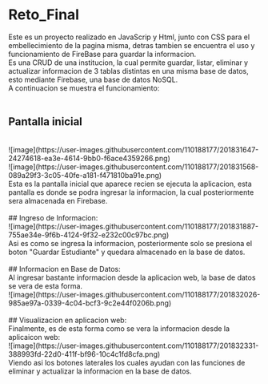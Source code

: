 # Reto_Final

Este es un proyecto realizado en JavaScrip y Html, junto con CSS para el embellecimiento de la pagina misma, detras tambien se encuentra el uso y funcionamiento de FireBase para guardar la informacion.
<br />
Es una CRUD de una institucion, la cual permite guardar, listar, eliminar y actualizar informacion de 3 tablas distintas en una misma base de datos, esto mediante Firebase, una base de datos NoSQL.
<br />
A continuacion se muestra el funcionamiento:
<br />
<br />
## Pantalla inicial
<br />
![image](https://user-images.githubusercontent.com/110188177/201831647-24274618-ea3e-4614-9bb0-f6ace4359266.png)
<br />
![image](https://user-images.githubusercontent.com/110188177/201831568-089a29f3-3c05-40fe-a181-f471810ba91e.png)
<br />
Esta es la pantalla inicial que aparece recien se ejecuta la aplicacion, esta pantalla es donde se podra ingresar la informacion, la cual posteriormente sera almacenada en Firebase.
<br />
<br />
## Ingreso de Informacion:
<br />
![image](https://user-images.githubusercontent.com/110188177/201831887-755ae34e-9f6b-4124-9f32-e232c00c97bc.png)
<br />
Asi es como se ingresa la informacion, posteriormente solo se presiona el boton "Guardar Estudiante" y quedara almacenado en la base de datos.
<br />
<br />
## Informacion en Base de Datos:
<br />
Al ingresar bastante informacion desde la aplicacion web, la base de datos se vera de esta forma.
<br />
![image](https://user-images.githubusercontent.com/110188177/201832026-985ae97a-0339-4c04-bcf3-9c2e44f0206b.png)
<br />
<br />
## Visualizacion en aplicacion web:
<br />
Finalmente, es de esta forma como se vera la informacion desde la aplicaicon web:
<br />
![image](https://user-images.githubusercontent.com/110188177/201832331-388993fd-22d0-411f-bf96-10c4c1fd8cfa.png)
<br />
Viendo asi los botones laterales los cuales ayudan con las funciones de eliminar y actualizar la informacion en la base de datos.






